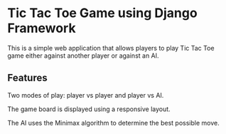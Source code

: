 # Tic Tac Toe Game using Django Framework
This is a simple web application that allows players to play Tic Tac Toe game either against another player or against an AI.

## Features
Two modes of play: player vs player and player vs AI.

The game board is displayed using a responsive layout.

The AI uses the Minimax algorithm to determine the best possible move.

